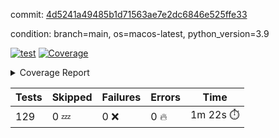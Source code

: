 commit: [4d5241a49485b1d71563ae7e2dc6846e525ffe33](https://github.com/rharley99/homebrew-file/tree/4d5241a49485b1d71563ae7e2dc6846e525ffe33)

condition: branch=main, os=macos-latest, python_version=3.9

[![test](https://github.com/rharley99/homebrew-file/actions/workflows/test.yml/badge.svg)](https://github.com/rharley99/homebrew-file/actions/runs/17013626826)
<a href="https://github.com/rharley99/homebrew-file/blob/4d5241a49485b1d71563ae7e2dc6846e525ffe33/README.md"><img alt="Coverage" src="https://img.shields.io/badge/Coverage-56%25-orange.svg" /></a><details><summary>Coverage Report </summary><table><tr><th>File</th><th>Stmts</th><th>Miss</th><th>Cover</th><th>Missing</th></tr><tbody><tr><td colspan="5"><b>bin</b></td></tr><tr><td>&nbsp; &nbsp;<a href="https://github.com/rharley99/homebrew-file/blob/4d5241a49485b1d71563ae7e2dc6846e525ffe33/bin/brew-file">brew-file</a></td><td>2222</td><td>982</td><td>56%</td><td><a href="https://github.com/rharley99/homebrew-file/blob/4d5241a49485b1d71563ae7e2dc6846e525ffe33/bin/brew-file#L56-L62">56&ndash;62</a>, <a href="https://github.com/rharley99/homebrew-file/blob/4d5241a49485b1d71563ae7e2dc6846e525ffe33/bin/brew-file#L149">149</a>, <a href="https://github.com/rharley99/homebrew-file/blob/4d5241a49485b1d71563ae7e2dc6846e525ffe33/bin/brew-file#L161">161</a>, <a href="https://github.com/rharley99/homebrew-file/blob/4d5241a49485b1d71563ae7e2dc6846e525ffe33/bin/brew-file#L164">164</a>, <a href="https://github.com/rharley99/homebrew-file/blob/4d5241a49485b1d71563ae7e2dc6846e525ffe33/bin/brew-file#L213">213</a>, <a href="https://github.com/rharley99/homebrew-file/blob/4d5241a49485b1d71563ae7e2dc6846e525ffe33/bin/brew-file#L307">307</a>, <a href="https://github.com/rharley99/homebrew-file/blob/4d5241a49485b1d71563ae7e2dc6846e525ffe33/bin/brew-file#L310">310</a>, <a href="https://github.com/rharley99/homebrew-file/blob/4d5241a49485b1d71563ae7e2dc6846e525ffe33/bin/brew-file#L378-L380">378&ndash;380</a>, <a href="https://github.com/rharley99/homebrew-file/blob/4d5241a49485b1d71563ae7e2dc6846e525ffe33/bin/brew-file#L389-L390">389&ndash;390</a>, <a href="https://github.com/rharley99/homebrew-file/blob/4d5241a49485b1d71563ae7e2dc6846e525ffe33/bin/brew-file#L484">484</a>, <a href="https://github.com/rharley99/homebrew-file/blob/4d5241a49485b1d71563ae7e2dc6846e525ffe33/bin/brew-file#L490-L493">490&ndash;493</a>, <a href="https://github.com/rharley99/homebrew-file/blob/4d5241a49485b1d71563ae7e2dc6846e525ffe33/bin/brew-file#L531-L555">531&ndash;555</a>, <a href="https://github.com/rharley99/homebrew-file/blob/4d5241a49485b1d71563ae7e2dc6846e525ffe33/bin/brew-file#L559-L567">559&ndash;567</a>, <a href="https://github.com/rharley99/homebrew-file/blob/4d5241a49485b1d71563ae7e2dc6846e525ffe33/bin/brew-file#L699">699</a>, <a href="https://github.com/rharley99/homebrew-file/blob/4d5241a49485b1d71563ae7e2dc6846e525ffe33/bin/brew-file#L821-L825">821&ndash;825</a>, <a href="https://github.com/rharley99/homebrew-file/blob/4d5241a49485b1d71563ae7e2dc6846e525ffe33/bin/brew-file#L838-L843">838&ndash;843</a>, <a href="https://github.com/rharley99/homebrew-file/blob/4d5241a49485b1d71563ae7e2dc6846e525ffe33/bin/brew-file#L854">854</a>, <a href="https://github.com/rharley99/homebrew-file/blob/4d5241a49485b1d71563ae7e2dc6846e525ffe33/bin/brew-file#L871">871</a>, <a href="https://github.com/rharley99/homebrew-file/blob/4d5241a49485b1d71563ae7e2dc6846e525ffe33/bin/brew-file#L875-L883">875&ndash;883</a>, <a href="https://github.com/rharley99/homebrew-file/blob/4d5241a49485b1d71563ae7e2dc6846e525ffe33/bin/brew-file#L892-L895">892&ndash;895</a>, <a href="https://github.com/rharley99/homebrew-file/blob/4d5241a49485b1d71563ae7e2dc6846e525ffe33/bin/brew-file#L897-L900">897&ndash;900</a>, <a href="https://github.com/rharley99/homebrew-file/blob/4d5241a49485b1d71563ae7e2dc6846e525ffe33/bin/brew-file#L902-L905">902&ndash;905</a>, <a href="https://github.com/rharley99/homebrew-file/blob/4d5241a49485b1d71563ae7e2dc6846e525ffe33/bin/brew-file#L907-L910">907&ndash;910</a>, <a href="https://github.com/rharley99/homebrew-file/blob/4d5241a49485b1d71563ae7e2dc6846e525ffe33/bin/brew-file#L921-L939">921&ndash;939</a>, <a href="https://github.com/rharley99/homebrew-file/blob/4d5241a49485b1d71563ae7e2dc6846e525ffe33/bin/brew-file#L991-L1002">991&ndash;1002</a>, <a href="https://github.com/rharley99/homebrew-file/blob/4d5241a49485b1d71563ae7e2dc6846e525ffe33/bin/brew-file#L1005-L1033">1005&ndash;1033</a>, <a href="https://github.com/rharley99/homebrew-file/blob/4d5241a49485b1d71563ae7e2dc6846e525ffe33/bin/brew-file#L1049-L1064">1049&ndash;1064</a>, <a href="https://github.com/rharley99/homebrew-file/blob/4d5241a49485b1d71563ae7e2dc6846e525ffe33/bin/brew-file#L1106">1106</a>, <a href="https://github.com/rharley99/homebrew-file/blob/4d5241a49485b1d71563ae7e2dc6846e525ffe33/bin/brew-file#L1122-L1127">1122&ndash;1127</a>, <a href="https://github.com/rharley99/homebrew-file/blob/4d5241a49485b1d71563ae7e2dc6846e525ffe33/bin/brew-file#L1131-L1133">1131&ndash;1133</a>, <a href="https://github.com/rharley99/homebrew-file/blob/4d5241a49485b1d71563ae7e2dc6846e525ffe33/bin/brew-file#L1137-L1140">1137&ndash;1140</a>, <a href="https://github.com/rharley99/homebrew-file/blob/4d5241a49485b1d71563ae7e2dc6846e525ffe33/bin/brew-file#L1144-L1146">1144&ndash;1146</a>, <a href="https://github.com/rharley99/homebrew-file/blob/4d5241a49485b1d71563ae7e2dc6846e525ffe33/bin/brew-file#L1150-L1152">1150&ndash;1152</a>, <a href="https://github.com/rharley99/homebrew-file/blob/4d5241a49485b1d71563ae7e2dc6846e525ffe33/bin/brew-file#L1156-L1158">1156&ndash;1158</a>, <a href="https://github.com/rharley99/homebrew-file/blob/4d5241a49485b1d71563ae7e2dc6846e525ffe33/bin/brew-file#L1162-L1164">1162&ndash;1164</a>, <a href="https://github.com/rharley99/homebrew-file/blob/4d5241a49485b1d71563ae7e2dc6846e525ffe33/bin/brew-file#L1168-L1170">1168&ndash;1170</a>, <a href="https://github.com/rharley99/homebrew-file/blob/4d5241a49485b1d71563ae7e2dc6846e525ffe33/bin/brew-file#L1174-L1176">1174&ndash;1176</a>, <a href="https://github.com/rharley99/homebrew-file/blob/4d5241a49485b1d71563ae7e2dc6846e525ffe33/bin/brew-file#L1180-L1183">1180&ndash;1183</a>, <a href="https://github.com/rharley99/homebrew-file/blob/4d5241a49485b1d71563ae7e2dc6846e525ffe33/bin/brew-file#L1187-L1189">1187&ndash;1189</a>, <a href="https://github.com/rharley99/homebrew-file/blob/4d5241a49485b1d71563ae7e2dc6846e525ffe33/bin/brew-file#L1207">1207</a>, <a href="https://github.com/rharley99/homebrew-file/blob/4d5241a49485b1d71563ae7e2dc6846e525ffe33/bin/brew-file#L1257-L1259">1257&ndash;1259</a>, <a href="https://github.com/rharley99/homebrew-file/blob/4d5241a49485b1d71563ae7e2dc6846e525ffe33/bin/brew-file#L1262">1262</a>, <a href="https://github.com/rharley99/homebrew-file/blob/4d5241a49485b1d71563ae7e2dc6846e525ffe33/bin/brew-file#L1268">1268</a>, <a href="https://github.com/rharley99/homebrew-file/blob/4d5241a49485b1d71563ae7e2dc6846e525ffe33/bin/brew-file#L1290-L1293">1290&ndash;1293</a>, <a href="https://github.com/rharley99/homebrew-file/blob/4d5241a49485b1d71563ae7e2dc6846e525ffe33/bin/brew-file#L1375">1375</a>, <a href="https://github.com/rharley99/homebrew-file/blob/4d5241a49485b1d71563ae7e2dc6846e525ffe33/bin/brew-file#L1413">1413</a>, <a href="https://github.com/rharley99/homebrew-file/blob/4d5241a49485b1d71563ae7e2dc6846e525ffe33/bin/brew-file#L1450">1450</a>, <a href="https://github.com/rharley99/homebrew-file/blob/4d5241a49485b1d71563ae7e2dc6846e525ffe33/bin/brew-file#L1453">1453</a>, <a href="https://github.com/rharley99/homebrew-file/blob/4d5241a49485b1d71563ae7e2dc6846e525ffe33/bin/brew-file#L1465">1465</a>, <a href="https://github.com/rharley99/homebrew-file/blob/4d5241a49485b1d71563ae7e2dc6846e525ffe33/bin/brew-file#L1467">1467</a>, <a href="https://github.com/rharley99/homebrew-file/blob/4d5241a49485b1d71563ae7e2dc6846e525ffe33/bin/brew-file#L1502-L1503">1502&ndash;1503</a>, <a href="https://github.com/rharley99/homebrew-file/blob/4d5241a49485b1d71563ae7e2dc6846e525ffe33/bin/brew-file#L1515-L1518">1515&ndash;1518</a>, <a href="https://github.com/rharley99/homebrew-file/blob/4d5241a49485b1d71563ae7e2dc6846e525ffe33/bin/brew-file#L1548-L1579">1548&ndash;1579</a>, <a href="https://github.com/rharley99/homebrew-file/blob/4d5241a49485b1d71563ae7e2dc6846e525ffe33/bin/brew-file#L1586">1586</a>, <a href="https://github.com/rharley99/homebrew-file/blob/4d5241a49485b1d71563ae7e2dc6846e525ffe33/bin/brew-file#L1588">1588</a>, <a href="https://github.com/rharley99/homebrew-file/blob/4d5241a49485b1d71563ae7e2dc6846e525ffe33/bin/brew-file#L1597-L1598">1597&ndash;1598</a>, <a href="https://github.com/rharley99/homebrew-file/blob/4d5241a49485b1d71563ae7e2dc6846e525ffe33/bin/brew-file#L1603">1603</a>, <a href="https://github.com/rharley99/homebrew-file/blob/4d5241a49485b1d71563ae7e2dc6846e525ffe33/bin/brew-file#L1609">1609</a>, <a href="https://github.com/rharley99/homebrew-file/blob/4d5241a49485b1d71563ae7e2dc6846e525ffe33/bin/brew-file#L1613-L1624">1613&ndash;1624</a>, <a href="https://github.com/rharley99/homebrew-file/blob/4d5241a49485b1d71563ae7e2dc6846e525ffe33/bin/brew-file#L1627-L1632">1627&ndash;1632</a>, <a href="https://github.com/rharley99/homebrew-file/blob/4d5241a49485b1d71563ae7e2dc6846e525ffe33/bin/brew-file#L1643-L1663">1643&ndash;1663</a>, <a href="https://github.com/rharley99/homebrew-file/blob/4d5241a49485b1d71563ae7e2dc6846e525ffe33/bin/brew-file#L1691">1691</a>, <a href="https://github.com/rharley99/homebrew-file/blob/4d5241a49485b1d71563ae7e2dc6846e525ffe33/bin/brew-file#L1730-L1737">1730&ndash;1737</a>, <a href="https://github.com/rharley99/homebrew-file/blob/4d5241a49485b1d71563ae7e2dc6846e525ffe33/bin/brew-file#L1744-L1752">1744&ndash;1752</a>, <a href="https://github.com/rharley99/homebrew-file/blob/4d5241a49485b1d71563ae7e2dc6846e525ffe33/bin/brew-file#L1768">1768</a>, <a href="https://github.com/rharley99/homebrew-file/blob/4d5241a49485b1d71563ae7e2dc6846e525ffe33/bin/brew-file#L1778">1778</a>, <a href="https://github.com/rharley99/homebrew-file/blob/4d5241a49485b1d71563ae7e2dc6846e525ffe33/bin/brew-file#L1784">1784</a>, <a href="https://github.com/rharley99/homebrew-file/blob/4d5241a49485b1d71563ae7e2dc6846e525ffe33/bin/brew-file#L1794">1794</a>, <a href="https://github.com/rharley99/homebrew-file/blob/4d5241a49485b1d71563ae7e2dc6846e525ffe33/bin/brew-file#L1803-L1804">1803&ndash;1804</a>, <a href="https://github.com/rharley99/homebrew-file/blob/4d5241a49485b1d71563ae7e2dc6846e525ffe33/bin/brew-file#L1808">1808</a>, <a href="https://github.com/rharley99/homebrew-file/blob/4d5241a49485b1d71563ae7e2dc6846e525ffe33/bin/brew-file#L1814">1814</a>, <a href="https://github.com/rharley99/homebrew-file/blob/4d5241a49485b1d71563ae7e2dc6846e525ffe33/bin/brew-file#L1820-L1824">1820&ndash;1824</a>, <a href="https://github.com/rharley99/homebrew-file/blob/4d5241a49485b1d71563ae7e2dc6846e525ffe33/bin/brew-file#L1840-L1847">1840&ndash;1847</a>, <a href="https://github.com/rharley99/homebrew-file/blob/4d5241a49485b1d71563ae7e2dc6846e525ffe33/bin/brew-file#L1854-L1858">1854&ndash;1858</a>, <a href="https://github.com/rharley99/homebrew-file/blob/4d5241a49485b1d71563ae7e2dc6846e525ffe33/bin/brew-file#L1862">1862</a>, <a href="https://github.com/rharley99/homebrew-file/blob/4d5241a49485b1d71563ae7e2dc6846e525ffe33/bin/brew-file#L1875-L1876">1875&ndash;1876</a>, <a href="https://github.com/rharley99/homebrew-file/blob/4d5241a49485b1d71563ae7e2dc6846e525ffe33/bin/brew-file#L1897-L2024">1897&ndash;2024</a>, <a href="https://github.com/rharley99/homebrew-file/blob/4d5241a49485b1d71563ae7e2dc6846e525ffe33/bin/brew-file#L2027-L2036">2027&ndash;2036</a>, <a href="https://github.com/rharley99/homebrew-file/blob/4d5241a49485b1d71563ae7e2dc6846e525ffe33/bin/brew-file#L2049">2049</a>, <a href="https://github.com/rharley99/homebrew-file/blob/4d5241a49485b1d71563ae7e2dc6846e525ffe33/bin/brew-file#L2054">2054</a>, <a href="https://github.com/rharley99/homebrew-file/blob/4d5241a49485b1d71563ae7e2dc6846e525ffe33/bin/brew-file#L2059-L2098">2059&ndash;2098</a>, <a href="https://github.com/rharley99/homebrew-file/blob/4d5241a49485b1d71563ae7e2dc6846e525ffe33/bin/brew-file#L2108-L2135">2108&ndash;2135</a>, <a href="https://github.com/rharley99/homebrew-file/blob/4d5241a49485b1d71563ae7e2dc6846e525ffe33/bin/brew-file#L2139-L2205">2139&ndash;2205</a>, <a href="https://github.com/rharley99/homebrew-file/blob/4d5241a49485b1d71563ae7e2dc6846e525ffe33/bin/brew-file#L2212-L2215">2212&ndash;2215</a>, <a href="https://github.com/rharley99/homebrew-file/blob/4d5241a49485b1d71563ae7e2dc6846e525ffe33/bin/brew-file#L2224-L2227">2224&ndash;2227</a>, <a href="https://github.com/rharley99/homebrew-file/blob/4d5241a49485b1d71563ae7e2dc6846e525ffe33/bin/brew-file#L2236-L2239">2236&ndash;2239</a>, <a href="https://github.com/rharley99/homebrew-file/blob/4d5241a49485b1d71563ae7e2dc6846e525ffe33/bin/brew-file#L2248-L2251">2248&ndash;2251</a>, <a href="https://github.com/rharley99/homebrew-file/blob/4d5241a49485b1d71563ae7e2dc6846e525ffe33/bin/brew-file#L2260-L2281">2260&ndash;2281</a>, <a href="https://github.com/rharley99/homebrew-file/blob/4d5241a49485b1d71563ae7e2dc6846e525ffe33/bin/brew-file#L2291-L2309">2291&ndash;2309</a>, <a href="https://github.com/rharley99/homebrew-file/blob/4d5241a49485b1d71563ae7e2dc6846e525ffe33/bin/brew-file#L2318-L2328">2318&ndash;2328</a>, <a href="https://github.com/rharley99/homebrew-file/blob/4d5241a49485b1d71563ae7e2dc6846e525ffe33/bin/brew-file#L2331-L2346">2331&ndash;2346</a>, <a href="https://github.com/rharley99/homebrew-file/blob/4d5241a49485b1d71563ae7e2dc6846e525ffe33/bin/brew-file#L2349-L2361">2349&ndash;2361</a>, <a href="https://github.com/rharley99/homebrew-file/blob/4d5241a49485b1d71563ae7e2dc6846e525ffe33/bin/brew-file#L2364-L2376">2364&ndash;2376</a>, <a href="https://github.com/rharley99/homebrew-file/blob/4d5241a49485b1d71563ae7e2dc6846e525ffe33/bin/brew-file#L2383">2383</a>, <a href="https://github.com/rharley99/homebrew-file/blob/4d5241a49485b1d71563ae7e2dc6846e525ffe33/bin/brew-file#L2387-L2394">2387&ndash;2394</a>, <a href="https://github.com/rharley99/homebrew-file/blob/4d5241a49485b1d71563ae7e2dc6846e525ffe33/bin/brew-file#L2401-L2402">2401&ndash;2402</a>, <a href="https://github.com/rharley99/homebrew-file/blob/4d5241a49485b1d71563ae7e2dc6846e525ffe33/bin/brew-file#L2431">2431</a>, <a href="https://github.com/rharley99/homebrew-file/blob/4d5241a49485b1d71563ae7e2dc6846e525ffe33/bin/brew-file#L2437">2437</a>, <a href="https://github.com/rharley99/homebrew-file/blob/4d5241a49485b1d71563ae7e2dc6846e525ffe33/bin/brew-file#L2445-L2449">2445&ndash;2449</a>, <a href="https://github.com/rharley99/homebrew-file/blob/4d5241a49485b1d71563ae7e2dc6846e525ffe33/bin/brew-file#L2460-L2463">2460&ndash;2463</a>, <a href="https://github.com/rharley99/homebrew-file/blob/4d5241a49485b1d71563ae7e2dc6846e525ffe33/bin/brew-file#L2470">2470</a>, <a href="https://github.com/rharley99/homebrew-file/blob/4d5241a49485b1d71563ae7e2dc6846e525ffe33/bin/brew-file#L2477">2477</a>, <a href="https://github.com/rharley99/homebrew-file/blob/4d5241a49485b1d71563ae7e2dc6846e525ffe33/bin/brew-file#L2481">2481</a>, <a href="https://github.com/rharley99/homebrew-file/blob/4d5241a49485b1d71563ae7e2dc6846e525ffe33/bin/brew-file#L2484">2484</a>, <a href="https://github.com/rharley99/homebrew-file/blob/4d5241a49485b1d71563ae7e2dc6846e525ffe33/bin/brew-file#L2506-L2539">2506&ndash;2539</a>, <a href="https://github.com/rharley99/homebrew-file/blob/4d5241a49485b1d71563ae7e2dc6846e525ffe33/bin/brew-file#L2560">2560</a>, <a href="https://github.com/rharley99/homebrew-file/blob/4d5241a49485b1d71563ae7e2dc6846e525ffe33/bin/brew-file#L2577-L2578">2577&ndash;2578</a>, <a href="https://github.com/rharley99/homebrew-file/blob/4d5241a49485b1d71563ae7e2dc6846e525ffe33/bin/brew-file#L2582">2582</a>, <a href="https://github.com/rharley99/homebrew-file/blob/4d5241a49485b1d71563ae7e2dc6846e525ffe33/bin/brew-file#L2587-L2588">2587&ndash;2588</a>, <a href="https://github.com/rharley99/homebrew-file/blob/4d5241a49485b1d71563ae7e2dc6846e525ffe33/bin/brew-file#L2594-L2614">2594&ndash;2614</a>, <a href="https://github.com/rharley99/homebrew-file/blob/4d5241a49485b1d71563ae7e2dc6846e525ffe33/bin/brew-file#L2618-L2628">2618&ndash;2628</a>, <a href="https://github.com/rharley99/homebrew-file/blob/4d5241a49485b1d71563ae7e2dc6846e525ffe33/bin/brew-file#L2631">2631</a>, <a href="https://github.com/rharley99/homebrew-file/blob/4d5241a49485b1d71563ae7e2dc6846e525ffe33/bin/brew-file#L2647">2647</a>, <a href="https://github.com/rharley99/homebrew-file/blob/4d5241a49485b1d71563ae7e2dc6846e525ffe33/bin/brew-file#L2651-L2657">2651&ndash;2657</a>, <a href="https://github.com/rharley99/homebrew-file/blob/4d5241a49485b1d71563ae7e2dc6846e525ffe33/bin/brew-file#L2659">2659</a>, <a href="https://github.com/rharley99/homebrew-file/blob/4d5241a49485b1d71563ae7e2dc6846e525ffe33/bin/brew-file#L2665">2665</a>, <a href="https://github.com/rharley99/homebrew-file/blob/4d5241a49485b1d71563ae7e2dc6846e525ffe33/bin/brew-file#L2694-L2706">2694&ndash;2706</a>, <a href="https://github.com/rharley99/homebrew-file/blob/4d5241a49485b1d71563ae7e2dc6846e525ffe33/bin/brew-file#L2722-L2723">2722&ndash;2723</a>, <a href="https://github.com/rharley99/homebrew-file/blob/4d5241a49485b1d71563ae7e2dc6846e525ffe33/bin/brew-file#L2725">2725</a>, <a href="https://github.com/rharley99/homebrew-file/blob/4d5241a49485b1d71563ae7e2dc6846e525ffe33/bin/brew-file#L2735">2735</a>, <a href="https://github.com/rharley99/homebrew-file/blob/4d5241a49485b1d71563ae7e2dc6846e525ffe33/bin/brew-file#L2750-L3018">2750&ndash;3018</a>, <a href="https://github.com/rharley99/homebrew-file/blob/4d5241a49485b1d71563ae7e2dc6846e525ffe33/bin/brew-file#L3038-L3040">3038&ndash;3040</a>, <a href="https://github.com/rharley99/homebrew-file/blob/4d5241a49485b1d71563ae7e2dc6846e525ffe33/bin/brew-file#L3049-L3059">3049&ndash;3059</a>, <a href="https://github.com/rharley99/homebrew-file/blob/4d5241a49485b1d71563ae7e2dc6846e525ffe33/bin/brew-file#L3071-L3077">3071&ndash;3077</a>, <a href="https://github.com/rharley99/homebrew-file/blob/4d5241a49485b1d71563ae7e2dc6846e525ffe33/bin/brew-file#L3089-L3103">3089&ndash;3103</a>, <a href="https://github.com/rharley99/homebrew-file/blob/4d5241a49485b1d71563ae7e2dc6846e525ffe33/bin/brew-file#L3109-L3146">3109&ndash;3146</a>, <a href="https://github.com/rharley99/homebrew-file/blob/4d5241a49485b1d71563ae7e2dc6846e525ffe33/bin/brew-file#L3154-L3178">3154&ndash;3178</a>, <a href="https://github.com/rharley99/homebrew-file/blob/4d5241a49485b1d71563ae7e2dc6846e525ffe33/bin/brew-file#L3182-L3195">3182&ndash;3195</a>, <a href="https://github.com/rharley99/homebrew-file/blob/4d5241a49485b1d71563ae7e2dc6846e525ffe33/bin/brew-file#L3199-L3212">3199&ndash;3212</a>, <a href="https://github.com/rharley99/homebrew-file/blob/4d5241a49485b1d71563ae7e2dc6846e525ffe33/bin/brew-file#L3216-L3229">3216&ndash;3229</a>, <a href="https://github.com/rharley99/homebrew-file/blob/4d5241a49485b1d71563ae7e2dc6846e525ffe33/bin/brew-file#L3233">3233</a>, <a href="https://github.com/rharley99/homebrew-file/blob/4d5241a49485b1d71563ae7e2dc6846e525ffe33/bin/brew-file#L3263-L3264">3263&ndash;3264</a>, <a href="https://github.com/rharley99/homebrew-file/blob/4d5241a49485b1d71563ae7e2dc6846e525ffe33/bin/brew-file#L3355">3355</a>, <a href="https://github.com/rharley99/homebrew-file/blob/4d5241a49485b1d71563ae7e2dc6846e525ffe33/bin/brew-file#L3357">3357</a>, <a href="https://github.com/rharley99/homebrew-file/blob/4d5241a49485b1d71563ae7e2dc6846e525ffe33/bin/brew-file#L3362-L3373">3362&ndash;3373</a>, <a href="https://github.com/rharley99/homebrew-file/blob/4d5241a49485b1d71563ae7e2dc6846e525ffe33/bin/brew-file#L3389">3389</a>, <a href="https://github.com/rharley99/homebrew-file/blob/4d5241a49485b1d71563ae7e2dc6846e525ffe33/bin/brew-file#L3407-L3424">3407&ndash;3424</a>, <a href="https://github.com/rharley99/homebrew-file/blob/4d5241a49485b1d71563ae7e2dc6846e525ffe33/bin/brew-file#L3447">3447</a>, <a href="https://github.com/rharley99/homebrew-file/blob/4d5241a49485b1d71563ae7e2dc6846e525ffe33/bin/brew-file#L3453">3453</a>, <a href="https://github.com/rharley99/homebrew-file/blob/4d5241a49485b1d71563ae7e2dc6846e525ffe33/bin/brew-file#L3457-L3468">3457&ndash;3468</a>, <a href="https://github.com/rharley99/homebrew-file/blob/4d5241a49485b1d71563ae7e2dc6846e525ffe33/bin/brew-file#L3477">3477</a>, <a href="https://github.com/rharley99/homebrew-file/blob/4d5241a49485b1d71563ae7e2dc6846e525ffe33/bin/brew-file#L3489">3489</a>, <a href="https://github.com/rharley99/homebrew-file/blob/4d5241a49485b1d71563ae7e2dc6846e525ffe33/bin/brew-file#L3491-L3495">3491&ndash;3495</a>, <a href="https://github.com/rharley99/homebrew-file/blob/4d5241a49485b1d71563ae7e2dc6846e525ffe33/bin/brew-file#L3499-L3502">3499&ndash;3502</a>, <a href="https://github.com/rharley99/homebrew-file/blob/4d5241a49485b1d71563ae7e2dc6846e525ffe33/bin/brew-file#L3505-L3508">3505&ndash;3508</a>, <a href="https://github.com/rharley99/homebrew-file/blob/4d5241a49485b1d71563ae7e2dc6846e525ffe33/bin/brew-file#L3511-L3519">3511&ndash;3519</a>, <a href="https://github.com/rharley99/homebrew-file/blob/4d5241a49485b1d71563ae7e2dc6846e525ffe33/bin/brew-file#L3548-L3555">3548&ndash;3555</a>, <a href="https://github.com/rharley99/homebrew-file/blob/4d5241a49485b1d71563ae7e2dc6846e525ffe33/bin/brew-file#L3566-L3573">3566&ndash;3573</a>, <a href="https://github.com/rharley99/homebrew-file/blob/4d5241a49485b1d71563ae7e2dc6846e525ffe33/bin/brew-file#L3654-L3656">3654&ndash;3656</a>, <a href="https://github.com/rharley99/homebrew-file/blob/4d5241a49485b1d71563ae7e2dc6846e525ffe33/bin/brew-file#L3679">3679</a>, <a href="https://github.com/rharley99/homebrew-file/blob/4d5241a49485b1d71563ae7e2dc6846e525ffe33/bin/brew-file#L3685">3685</a>, <a href="https://github.com/rharley99/homebrew-file/blob/4d5241a49485b1d71563ae7e2dc6846e525ffe33/bin/brew-file#L3697-L4380">3697&ndash;4380</a>, <a href="https://github.com/rharley99/homebrew-file/blob/4d5241a49485b1d71563ae7e2dc6846e525ffe33/bin/brew-file#L4384">4384</a></td></tr><tr><td><b>TOTAL</b></td><td><b>2222</b></td><td><b>982</b></td><td><b>56%</b></td><td>&nbsp;</td></tr></tbody></table></details>

| Tests | Skipped | Failures | Errors | Time |
| ----- | ------- | -------- | -------- | ------------------ |
| 129 | 0 :zzz: | 0 :x: | 0 :fire: | 1m 22s :stopwatch: |


